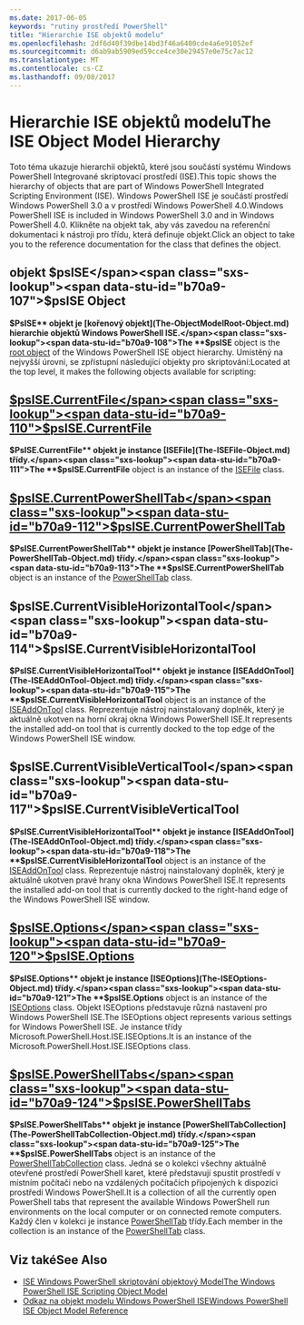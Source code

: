 ```yaml
---
ms.date: 2017-06-05
keywords: "rutiny prostředí PowerShell"
title: "Hierarchie ISE objektů modelu"
ms.openlocfilehash: 2df6d40f39dbe14bd3f46a6400cde4a6e91052ef
ms.sourcegitcommit: d6ab9ab5909ed59cce4ce30e29457e0e75c7ac12
ms.translationtype: MT
ms.contentlocale: cs-CZ
ms.lasthandoff: 09/08/2017
---
```

# <a name="the-ise-object-model-hierarchy"></a><span data-ttu-id="b70a9-103">Hierarchie ISE objektů modelu</span><span class="sxs-lookup"><span data-stu-id="b70a9-103">The ISE Object Model Hierarchy</span></span>
<span data-ttu-id="b70a9-104">Toto téma ukazuje hierarchii objektů, které jsou součástí systému Windows PowerShell Integrované skriptovací prostředí (ISE).</span><span class="sxs-lookup"><span data-stu-id="b70a9-104">This topic shows the hierarchy of objects that are part of Windows PowerShell Integrated Scripting Environment (ISE).</span></span> <span data-ttu-id="b70a9-105">Windows PowerShell ISE je součástí prostředí Windows PowerShell 3.0 a v prostředí Windows PowerShell 4.0.</span><span class="sxs-lookup"><span data-stu-id="b70a9-105">Windows PowerShell ISE is included in Windows PowerShell 3.0 and in Windows PowerShell 4.0.</span></span> <span data-ttu-id="b70a9-106">Klikněte na objekt tak, aby vás zavedou na referenční dokumentaci k nástroji pro třídu, která definuje objekt.</span><span class="sxs-lookup"><span data-stu-id="b70a9-106">Click an object to take you to the reference documentation for the class that defines the object.</span></span>

## <a name="psise-object"></a><span data-ttu-id="b70a9-107">objekt $psISE</span><span class="sxs-lookup"><span data-stu-id="b70a9-107">$psISE Object</span></span>

<span data-ttu-id="b70a9-108">**$PsISE** objekt je [kořenový objekt](The-ObjectModelRoot-Object.md) hierarchie objektů Windows PowerShell ISE.</span><span class="sxs-lookup"><span data-stu-id="b70a9-108">The **$psISE** object is the [root object](The-ObjectModelRoot-Object.md) of the Windows PowerShell ISE object hierarchy.</span></span>
<span data-ttu-id="b70a9-109">Umístěný na nejvyšší úrovni, se zpřístupní následující objekty pro skriptování:</span><span class="sxs-lookup"><span data-stu-id="b70a9-109">Located at the top level, it makes the following objects available for scripting:</span></span>

## <a name="psisecurrentfilethe-isefile-objectmd"></a>[<span data-ttu-id="b70a9-110">$psISE.CurrentFile</span><span class="sxs-lookup"><span data-stu-id="b70a9-110">$psISE.CurrentFile</span></span>](The-ISEFile-Object.md)

<span data-ttu-id="b70a9-111">**$PsISE.CurrentFile** objekt je instance [ISEFile](The-ISEFile-Object.md) třídy.</span><span class="sxs-lookup"><span data-stu-id="b70a9-111">The **$psISE.CurrentFile** object is an instance of the [ISEFile](The-ISEFile-Object.md) class.</span></span>

## <a name="psisecurrentpowershelltabthe-powershelltab-objectmd"></a>[<span data-ttu-id="b70a9-112">$psISE.CurrentPowerShellTab</span><span class="sxs-lookup"><span data-stu-id="b70a9-112">$psISE.CurrentPowerShellTab</span></span>](The-PowerShellTab-Object.md)

<span data-ttu-id="b70a9-113">**$PsISE.CurrentPowerShellTab** objekt je instance [PowerShellTab](The-PowerShellTab-Object.md) třídy.</span><span class="sxs-lookup"><span data-stu-id="b70a9-113">The **$psISE.CurrentPowerShellTab** object is an instance of the [PowerShellTab](The-PowerShellTab-Object.md) class.</span></span>

## <a name="psisecurrentvisiblehorizontaltool"></a><span data-ttu-id="b70a9-114">$psISE.CurrentVisibleHorizontalTool</span><span class="sxs-lookup"><span data-stu-id="b70a9-114">$psISE.CurrentVisibleHorizontalTool</span></span>

<span data-ttu-id="b70a9-115">**$PsISE.CurrentVisibleHorizontalTool** objekt je instance [ISEAddOnTool](The-ISEAddOnTool-Object.md) třídy.</span><span class="sxs-lookup"><span data-stu-id="b70a9-115">The **$psISE.CurrentVisibleHorizontalTool** object is an instance of the [ISEAddOnTool](The-ISEAddOnTool-Object.md) class.</span></span>
<span data-ttu-id="b70a9-116">Reprezentuje nástroj nainstalovaný doplněk, který je aktuálně ukotven na horní okraj okna Windows PowerShell ISE.</span><span class="sxs-lookup"><span data-stu-id="b70a9-116">It represents the installed add-on tool that is currently docked to the top edge of the Windows PowerShell ISE window.</span></span>

## <a name="psisecurrentvisibleverticaltool"></a><span data-ttu-id="b70a9-117">$psISE.CurrentVisibleVerticalTool</span><span class="sxs-lookup"><span data-stu-id="b70a9-117">$psISE.CurrentVisibleVerticalTool</span></span>

<span data-ttu-id="b70a9-118">**$PsISE.CurrentVisibleHorizontalTool** objekt je instance [ISEAddOnTool](The-ISEAddOnTool-Object.md) třídy.</span><span class="sxs-lookup"><span data-stu-id="b70a9-118">The **$psISE.CurrentVisibleHorizontalTool** object is an instance of the [ISEAddOnTool](The-ISEAddOnTool-Object.md) class.</span></span>
<span data-ttu-id="b70a9-119">Reprezentuje nástroj nainstalovaný doplněk, který je aktuálně ukotven pravé hrany okna Windows PowerShell ISE.</span><span class="sxs-lookup"><span data-stu-id="b70a9-119">It represents the installed add-on tool that is currently docked to the right-hand edge of the Windows PowerShell ISE window.</span></span>

## <a name="psiseoptionsthe-iseoptions-objectmd"></a>[<span data-ttu-id="b70a9-120">$psISE.Options</span><span class="sxs-lookup"><span data-stu-id="b70a9-120">$psISE.Options</span></span>](The-ISEOptions-Object.md)

<span data-ttu-id="b70a9-121">**$PsISE.Options** objekt je instance [ISEOptions](The-ISEOptions-Object.md) třídy.</span><span class="sxs-lookup"><span data-stu-id="b70a9-121">The **$psISE.Options** object is an instance of the [ISEOptions](The-ISEOptions-Object.md) class.</span></span>
<span data-ttu-id="b70a9-122">Objekt ISEOptions představuje různá nastavení pro Windows PowerShell ISE.</span><span class="sxs-lookup"><span data-stu-id="b70a9-122">The ISEOptions object represents various settings for Windows PowerShell ISE.</span></span>
<span data-ttu-id="b70a9-123">Je instance třídy Microsoft.PowerShell.Host.ISE.ISEOptions.</span><span class="sxs-lookup"><span data-stu-id="b70a9-123">It is an instance of the Microsoft.PowerShell.Host.ISE.ISEOptions class.</span></span>

## <a name="psisepowershelltabsthe-powershelltabcollection-objectmd"></a>[<span data-ttu-id="b70a9-124">$psISE.PowerShellTabs</span><span class="sxs-lookup"><span data-stu-id="b70a9-124">$psISE.PowerShellTabs</span></span>](The-PowerShellTabCollection-Object.md)

<span data-ttu-id="b70a9-125">**$PsISE.PowerShellTabs** objekt je instance [PowerShellTabCollection](The-PowerShellTabCollection-Object.md) třídy.</span><span class="sxs-lookup"><span data-stu-id="b70a9-125">The **$psISE.PowerShellTabs** object is an instance of the [PowerShellTabCollection](The-PowerShellTabCollection-Object.md) class.</span></span>
<span data-ttu-id="b70a9-126">Jedná se o kolekci všechny aktuálně otevřené prostředí PowerShell karet, které představují spustit prostředí v místním počítači nebo na vzdálených počítačích připojených k dispozici prostředí Windows PowerShell.</span><span class="sxs-lookup"><span data-stu-id="b70a9-126">It is a collection of all the currently open PowerShell tabs that represent the available Windows PowerShell run environments on the local computer or on connected remote computers.</span></span> <span data-ttu-id="b70a9-127">Každý člen v kolekci je instance [PowerShellTab](The-PowerShellTab-Object.md) třídy.</span><span class="sxs-lookup"><span data-stu-id="b70a9-127">Each member in the collection is an instance of the [PowerShellTab](The-PowerShellTab-Object.md) class.</span></span>

## <a name="see-also"></a><span data-ttu-id="b70a9-128">Viz také</span><span class="sxs-lookup"><span data-stu-id="b70a9-128">See Also</span></span>
- [<span data-ttu-id="b70a9-129">ISE Windows PowerShell skriptování objektový Model</span><span class="sxs-lookup"><span data-stu-id="b70a9-129">The Windows PowerShell ISE Scripting Object Model</span></span>](The-Windows-PowerShell-ISE-Scripting-Object-Model.md)
- [<span data-ttu-id="b70a9-130">Odkaz na objekt modelu Windows PowerShell ISE</span><span class="sxs-lookup"><span data-stu-id="b70a9-130">Windows PowerShell ISE Object Model Reference</span></span>](Windows-PowerShell-ISE-Object-Model-Reference.md)
